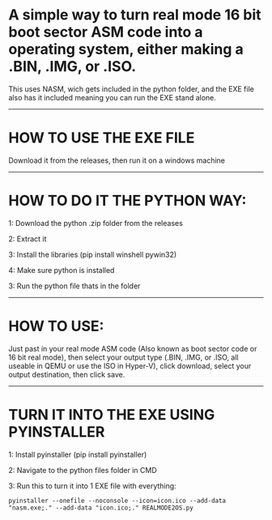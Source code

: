 # A simple way to turn real mode 16 bit boot sector ASM code into a operating system, either making a .BIN, .IMG, or .ISO.

This uses NASM, wich gets included in the python folder, and the EXE file also has it included meaning you can run the EXE stand alone.

______________________________________________________________________________

# HOW TO USE THE EXE FILE

Download it from the releases, then run it on a windows machine

______________________________________________________________________________

# HOW TO DO IT THE PYTHON WAY:

1: Download the python .zip folder from the releases

2: Extract it

3: Install the libraries (pip install winshell pywin32)

4: Make sure python is installed

3: Run the python file thats in the folder

______________________________________________________________________________

# HOW TO USE:

Just past in your real mode ASM code (Also known as boot sector code or 16 bit real mode), then select your output type (.BIN, .IMG, or .ISO, all useable in QEMU or use the ISO in Hyper-V), click download, select your output destination, then click save.

______________________________________________________________________________


# TURN IT INTO THE EXE USING PYINSTALLER

1: Install pyinstaller (pip install pyinstaller)

2: Navigate to the python files folder in CMD

3: Run this to turn it into 1 EXE file with everything: 

    pyinstaller --onefile --noconsole --icon=icon.ico --add-data "nasm.exe;." --add-data "icon.ico;." REALMODE2OS.py
